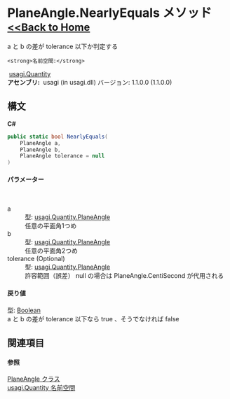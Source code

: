 # PlaneAngle.NearlyEquals メソッド <small>[<<Back to Home](https://github.com/usagi/usagi.cs/blob/master/Help/Home.md)</small> 

a と b の差が tolerance 以下か判定する


    <strong>名前空間:</strong>
&nbsp;<a href="N_usagi_Quantity.md">usagi.Quantity</a><br /><strong>アセンブリ:</strong>
&nbsp;usagi (in usagi.dll) バージョン: 1.1.0.0 (1.1.0.0)

## 構文

**C#**<br />
``` C#
public static bool NearlyEquals(
	PlaneAngle a,
	PlaneAngle b,
	PlaneAngle tolerance = null
)
```


#### パラメーター
&nbsp;<dl><dt>a</dt><dd>型: <a href="T_usagi_Quantity_PlaneAngle.md">usagi.Quantity.PlaneAngle</a><br />任意の平面角1つめ</dd><dt>b</dt><dd>型: <a href="T_usagi_Quantity_PlaneAngle.md">usagi.Quantity.PlaneAngle</a><br />任意の平面角2つめ</dd><dt>tolerance (Optional)</dt><dd>型: <a href="T_usagi_Quantity_PlaneAngle.md">usagi.Quantity.PlaneAngle</a><br />許容範囲（誤差） null の場合は PlaneAngle.CentiSecond が代用される</dd></dl>

#### 戻り値
型: <a href="http://msdn2.microsoft.com/ja-jp/library/a28wyd50" target="_blank">Boolean</a><br />a と b の差が tolerance 以下なら true 、そうでなければ false

## 関連項目


#### 参照
<a href="T_usagi_Quantity_PlaneAngle.md">PlaneAngle クラス</a><br /><a href="N_usagi_Quantity.md">usagi.Quantity 名前空間</a><br />